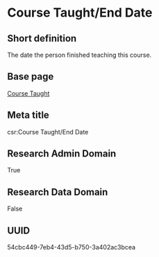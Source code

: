 # Course Taught/End Date
## Short definition
The date the person finished teaching this course.
## Base page
[Course Taught](../../Objects/Course%20Taught.md)
## Meta title
csr:Course Taught/End Date
## Research Admin Domain
True
## Research Data Domain
False
## UUID
54cbc449-7eb4-43d5-b750-3a402ac3bcea
